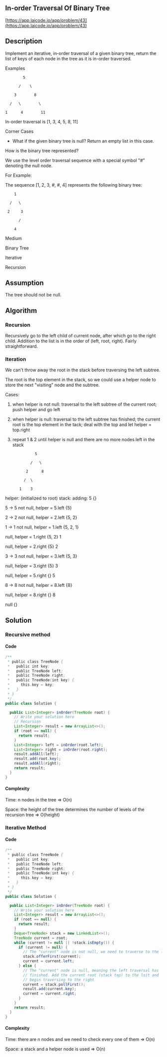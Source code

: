 ## In-order Traversal Of Binary Tree

[https://app.laicode.io/app/problem/43](https://app.laicode.io/app/problem/43)

## Description

Implement an iterative, in-order traversal of a given binary tree, return the list of keys of each node in the tree as it is in-order traversed.

Examples

            5

          /    \

        3        8

      /   \        \

    1      4        11

In-order traversal is \[1, 3, 4, 5, 8, 11\]

Corner Cases

- What if the given binary tree is null? Return an empty list in this case.

How is the binary tree represented?

We use the level order traversal sequence with a special symbol "#" denoting the null node.

For Example:

The sequence \[1, 2, 3, #, #, 4\] represents the following binary tree:

        1

      /   \

     2     3

          /

        4

Medium

Binary Tree

Iterative

Recursion

## Assumption

The tree should not be null.

## Algorithm

### Recursion

Recursively go to the left child of current node, after which go to the right child. Addition to the list is in the order of (left, root, right). Fairly straightforward.

### Iteration

We can't throw away the root in the stack before traversing the left subtree.

The root is the top element in the stack, so we could use a helper node to store the next "visiting" node and the subtree.

Cases:

1.  when helper is not null: traversal to the left subtree of the current root; push helper and go left
2.  when helper is null: traversal to the left subtree has finished; the current root is the top element in the tack; deal with the top and let helper = top.right
3.  repeat 1 & 2 until helper is null and there are no more nodes left in the stack


    	          5

                /   \

              2      8

             /  \

           1    3

helper: (initialized to root) stack: adding:
5 {}

5 → 5 not null, helper = 5.left {5}

2 → 2 not null, helper = 2.left {5, 2}

1 → 1 not null, helper = 1.left {5, 2, 1}

null, helper = 1.right {5, 2} 1

null, helper = 2.right {5} 2

3 → 3 not null, helper = 3.left {5, 3}

null, helper = 3.right {5} 3

null, helper = 5.right {} 5

8 → 8 not null, helper = 8.left {8}

null, helper = 8.right {} 8

null {}

## Solution

### Recursive method

#### Code

```java
/**
 * public class TreeNode {
 *   public int key;
 *   public TreeNode left;
 *   public TreeNode right;
 *   public TreeNode(int key) {
 *     this.key = key;
 *   }
 * }
 */
public class Solution {

  public List<Integer> inOrder(TreeNode root) {
    // Write your solution here
    // Recursion
    List<Integer> result = new ArrayList<>();
    if (root == null) {
      return result;
    }
    List<Integer> left = inOrder(root.left);
    List<Integer> right = inOrder(root.right);
    result.addAll(left);
    result.add(root.key);
    result.addAll(right);
    return result;
  }
}
```

#### Complexity

Time: n nodes in the tree ⇒ O(n)

Space: the height of the tree determines the number of levels of the recursion tree ⇒ O(height)

### Iterative Method

#### Code

```java
/**
 * public class TreeNode {
 *   public int key;
 *   public TreeNode left;
 *   public TreeNode right;
 *   public TreeNode(int key) {
 *     this.key = key;
 *   }
 * }
 */
public class Solution {

  public List<Integer> inOrder(TreeNode root) {
    // Write your solution here
    List<Integer> result = new ArrayList<>();
    if (root == null) {
      return result;
    }
    Deque<TreeNode> stack = new LinkedList<>();
    TreeNode current = root;
    while (current != null || !stack.isEmpty()) {
      if (current != null) {
        // The "current" node is not null, we need to traverse to the left
        stack.offerFirst(current);
        current = current.left;
      } else {
        // The "current" node is null, meaning the left traversal has
        // finished. Add the current root (stack top) to the lsit and
        // begin traversing to the right
        current = stack.pollFirst();
        result.add(current.key);
        current = current.right;
      }
    }
    return result;
  }
}
```

#### Complexity

Time: there are n nodes and we need to check every one of them ⇒ O(n)

Space: a stack and a helper node is used ⇒ O(n)
